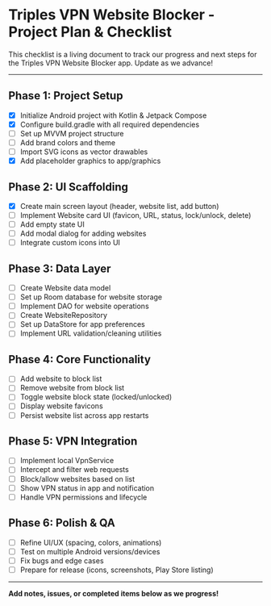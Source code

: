 # Triples VPN Website Blocker - Project Plan & Checklist

This checklist is a living document to track our progress and next steps for the Triples VPN Website Blocker app. Update as we advance!

---

## Phase 1: Project Setup
- [x] Initialize Android project with Kotlin & Jetpack Compose
- [x] Configure build.gradle with all required dependencies
- [ ] Set up MVVM project structure
- [ ] Add brand colors and theme
- [ ] Import SVG icons as vector drawables
- [x] Add placeholder graphics to app/graphics

## Phase 2: UI Scaffolding
- [x] Create main screen layout (header, website list, add button)
- [ ] Implement Website card UI (favicon, URL, status, lock/unlock, delete)
- [ ] Add empty state UI
- [ ] Add modal dialog for adding websites
- [ ] Integrate custom icons into UI

## Phase 3: Data Layer
- [ ] Create Website data model
- [ ] Set up Room database for website storage
- [ ] Implement DAO for website operations
- [ ] Create WebsiteRepository
- [ ] Set up DataStore for app preferences
- [ ] Implement URL validation/cleaning utilities

## Phase 4: Core Functionality
- [ ] Add website to block list
- [ ] Remove website from block list
- [ ] Toggle website block state (locked/unlocked)
- [ ] Display website favicons
- [ ] Persist website list across app restarts

## Phase 5: VPN Integration
- [ ] Implement local VpnService
- [ ] Intercept and filter web requests
- [ ] Block/allow websites based on list
- [ ] Show VPN status in app and notification
- [ ] Handle VPN permissions and lifecycle

## Phase 6: Polish & QA
- [ ] Refine UI/UX (spacing, colors, animations)
- [ ] Test on multiple Android versions/devices
- [ ] Fix bugs and edge cases
- [ ] Prepare for release (icons, screenshots, Play Store listing)

---

**Add notes, issues, or completed items below as we progress!** 